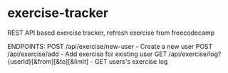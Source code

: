 # exercise-tracker
REST API based exercise tracker, refresh exercise from freecodecamp


ENDPOINTS: POST /api/exercise/new-user - Create a new user
           POST /api/exercise/add - Add exercise for existing user
           GET /api/exercise/log?{userId}[&from][&to][&limit] - GET users's exercise log



